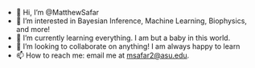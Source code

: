 - 👋 Hi, I’m @MatthewSafar
- 👀 I’m interested in Bayesian Inference, Machine Learning, Biophysics, and more!
- 🌱 I’m currently learning everything. I am but a baby in this world.
- 💞️ I’m looking to collaborate on anything! I am always happy to learn
- 📫 How to reach me: email me at msafar2@asu.edu.

<!---
MatthewSafar/MatthewSafar is a ✨ special ✨ repository because its `README.md` (this file) appears on your GitHub profile.
You can click the Preview link to take a look at your changes.
--->
